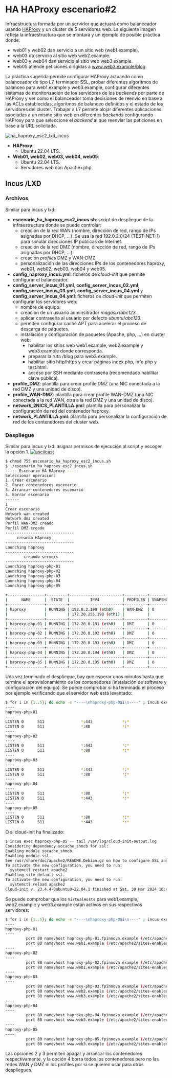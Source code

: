 # HA HAProxy escenario#2

Infraestructura formada por un servidor que actuará como balanceador usando [HAProxy](https://www.haproxy.org/) y un cluster de 5 servidores web. La siguiente imagen refleja la infraestructura que se montará y un ejemplo de posible práctica donde:

- web01 y web02 dan servicio a un sitio web (web1.example).
- web03 da servicio al sitio web web2.example. 
- web03 y web04 dan servicio al sitio web web3.example. 
- web05 atiende peticiones dirigidas a www.web3.example/blog.

La práctica sugerida permite configurar HAProxy actuando como balanceador de tipo L7, terminador SSL, probar diferentes algoritmos de balanceo para web1.example y web3.example, configurar diferentes sistemas de monitorización de los servidores de los *backends* por parte de HAProxy y ver como el balanceador toma decisiones de reenvío en base a las ACLs establecidas, algoritmos de balanceo definidos y el estado de los servidores del cluster. Trabajar a L7 permite alojar diferentes aplicaciones asociadas a un mismo sitio web en diferentes *backends* configurando HAProxy para que seleccione el *backend* al que reenviar las peticiones en base a la URL solicitada.

![ha_haproxy_esc2_lxd_incus](imagenes/ha_haproxy_esc2_lxd_incus.svg)

- **HAProxy**:
  - Ubuntu 22.04 LTS.
- **Web01, web02, web03, web04, web05**:
  - Ubuntu 22.04 LTS.
  - Servidores web con Apache+php.

## Incus /LXD

### Archivos

Similar para incus y lxd:

- **escenario_ha_haproxy_esc2_incus.sh**: script de despliegue de la infraestructura donde se puede controlar:
  - creación de la red WAN (nombre, dirección de red, rango de IPs asignadas por DHCP, ...). Se usa la red 192.0.2.0/24 (TEST-NET-1) para simular direcciones IP públicas de Internet.
  - creación de la red DMZ (nombre, dirección de red, rango de IPs asignadas por DHCP, ...).
  - creación *profiles* DMZ y WAN-DMZ
  - personalización de las direcciones IPs de los contenedores haproxy, web01, web02, web03, web04 y web05.
- **config_haproxy_incus.yml**: ficheros de *cloud-init* que permite configurar el balanceador.
- **config_server_incus_01.yml**, **config_server_incus_02.yml**, **config_server_incus_03.yml**, **config_server_incus_04.yml** y **config_server_incus_04.yml**: ficheros de *cloud-init* que permiten configurar los servidores web:
  - nombre de equipo.
  - creación de un usuario adminsitrador *magasix*/*abc123.*
  - aplicar contraseña al usuario por defecto *ubuntu*/*abc123.*
  - permiten configurar caché APT para acelerar el proceso de descarga de paquetes.
  - instalación y configuración de paquetes (Apache, php, ...) en cluster web:
    - habilitar los sitios web web1.example, web2.example y web3.example donde corresponda.
    - preparar la ruta /blog para web3.example.
    - habilitar sitio http/https y crear páginas index.php, info.php y test.html.
    - acceso por SSH mediante contraseña (recomendado habilitar clave pública).
- **profile_DMZ**: plantilla para crear profile DMZ (una NIC conectada a la red DMZ y una unidad de disco).
- **profile_WAN-DMZ**: plantilla para crear profile WAN-DMZ (una NIC conectada a la red WAN, otra a la red DMZ y una unidad de disco).
- **network_2NICS_PLANTILLA.yml**: plantilla para personalizar la configuración de red del contenedor haproxy.
- **network_PLANTILLA.yml**: plantilla para personalizar la configuración de red de los contenedores del cluster web.

### Despliegue

Similar para incus y lxd: asignar permisos de ejecución al script y escoger la opción 1. 
[![asciicast](https://asciinema.org/a/v2UhF59TqNDWFesvfCufFJoL7.svg)](https://asciinema.org/a/v2UhF59TqNDWFesvfCufFJoL7)


```bash
$ chmod 755 escenario_ha_haproxy_esc2_incus.sh
$ ./escenario_ha_haproxy_esc2_incus.sh
----- Escenario HA HAproxy -----
Seleccionar operación:
1. Crear escenario
2. Parar contenedores escenario
3. Arrancar contenedores escenario
4. Borrar escenario
------
1
Crear escenario
Network wan created
Network dmz created
Perfil WAN-DMZ creado
Perfil DMZ creado
------------------------------
     creando HAproxy       
------------------------------
Launching haproxy
------------------------------
        creando servers        
------------------------------
Launching haproxy-php-01
Launching haproxy-php-02
Launching haproxy-php-03
Launching haproxy-php-04
Launching haproxy-php-05
 
+----------------+---------+-----------------------+----------+-----------+----------------------+
|      NAME      |  STATE  |         IPV4          | PROFILES | SNAPSHOTS |     LAST USED AT     |
+----------------+---------+-----------------------+----------+-----------+----------------------+
| haproxy        | RUNNING | 192.0.2.190 (eth0)    | WAN-DMZ  | 0         | 2024/03/30 18:06 CET |
|                |         | 172.20.255.190 (eth1) |          |           |                      |
+----------------+---------+-----------------------+----------+-----------+----------------------+
| haproxy-php-01 | RUNNING | 172.20.0.191 (eth0)   | DMZ      | 0         | 2024/03/30 18:06 CET |
+----------------+---------+-----------------------+----------+-----------+----------------------+
| haproxy-php-02 | RUNNING | 172.20.0.192 (eth0)   | DMZ      | 0         | 2024/03/30 18:06 CET |
+----------------+---------+-----------------------+----------+-----------+----------------------+
| haproxy-php-03 | RUNNING | 172.20.0.193 (eth0)   | DMZ      | 0         | 2024/03/30 18:06 CET |
+----------------+---------+-----------------------+----------+-----------+----------------------+
| haproxy-php-04 | RUNNING | 172.20.0.194 (eth0)   | DMZ      | 0         | 2024/03/30 18:06 CET |
+----------------+---------+-----------------------+----------+-----------+----------------------+
| haproxy-php-05 | RUNNING | 172.20.0.195 (eth0)   | DMZ      | 0         | 2024/03/30 18:06 CET |
+----------------+---------+-----------------------+----------+-----------+----------------------+
```

Una vez terminado el despliegue, hay que esperar unos minutos hasta que termine el aprovisionamiento de los contenedores (instalación de software y configuración del equipo). Se puede comprobar si ha terminado el proceso por ejemplo verificando que el servidor web está levantado:

```bash
$ for i in {1..5}; do echo -e "----\nhaproxy-php-0$i\n----" ; incus exec haproxy-php-0$i -- ss -ltn | grep -E "80|443" ; done
----
haproxy-php-01
----
LISTEN 0      511                *:443             *:*          
LISTEN 0      511                *:80              *:*          
----
haproxy-php-02
----
LISTEN 0      511                *:443             *:*          
LISTEN 0      511                *:80              *:*          
----
haproxy-php-03
----
LISTEN 0      511                *:443             *:*          
LISTEN 0      511                *:80              *:*          
----
haproxy-php-04
----
LISTEN 0      511                *:80              *:*          
LISTEN 0      511                *:443             *:*          
----
haproxy-php-05
----
LISTEN 0      511                *:80              *:*          
LISTEN 0      511                *:443             *:* 
```

O si cloud-init ha finalizado:

```bash
$ incus exec haproxy-php-05 -- tail /var/log/cloud-init-output.log
Considering dependency socache_shmcb for ssl:
Enabling module socache_shmcb.
Enabling module ssl.
See /usr/share/doc/apache2/README.Debian.gz on how to configure SSL and create self-signed certificates.
To activate the new configuration, you need to run:
  systemctl restart apache2
Enabling site default-ssl.
To activate the new configuration, you need to run:
  systemctl reload apache2
Cloud-init v. 23.4.4-0ubuntu0~22.04.1 finished at Sat, 30 Mar 2024 16:41:06 +0000. Datasource DataSourceNoCloud [seed=/var/lib/cloud/seed/nocloud-net][dsmode=net].  Up 88.10 seconds
```

Se puede comprobar que los `VirtualHosts` para web1.example, web2.example y web3.example están activos en sus respectivos servidores:

```bash
$ for i in {1..5}; do echo -e "----\nhaproxy-php-0$i\n----" ; incus exec haproxy-php-0$i -- apache2ctl -S | grep -E "namevhost" ; done
----
haproxy-php-01
----
         port 80 namevhost haproxy-php-01.fpinnova.example (/etc/apache2/sites-enabled/000-default.conf:1)
         port 80 namevhost www.web1.example (/etc/apache2/sites-enabled/www.web1.example.conf:1)
----
haproxy-php-02
----
         port 80 namevhost haproxy-php-02.fpinnova.example (/etc/apache2/sites-enabled/000-default.conf:1)
         port 80 namevhost www.web1.example (/etc/apache2/sites-enabled/www.web1.example.conf:1)
----
haproxy-php-03
----
         port 80 namevhost haproxy-php-03.fpinnova.example (/etc/apache2/sites-enabled/000-default.conf:1)
         port 80 namevhost www.web2.example (/etc/apache2/sites-enabled/www.web2.example.conf:1)
         port 80 namevhost www.web3.example (/etc/apache2/sites-enabled/www.web3.example.conf:1)
----
haproxy-php-04
----
         port 80 namevhost haproxy-php-04.fpinnova.example (/etc/apache2/sites-enabled/000-default.conf:1)
         port 80 namevhost www.web3.example (/etc/apache2/sites-enabled/www.web3.example.conf:1)
----
haproxy-php-05
----
         port 80 namevhost haproxy-php-05.fpinnova.example (/etc/apache2/sites-enabled/000-default.conf:1)
         port 80 namevhost www.web3.example (/etc/apache2/sites-enabled/www.web3.example.conf:1)
```

Las opciones 2 y 3 permiten apagar y arrancar los contenedores respectivamente, y la opción 4 borra todos los contenedores pero no las redes WAN y DMZ ni los profiles por si se quieren usar para otros despliegues.
